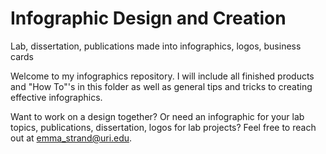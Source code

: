# Infographic Design and Creation
Lab, dissertation, publications made into infographics, logos, business cards

Welcome to my infographics repository. I will include all finished products and "How To"'s in this folder as well as general tips and tricks to creating effective infographics. 

Want to work on a design together? Or need an infographic for your lab topics, publications, dissertation, logos for lab projects? Feel free to reach out at emma_strand@uri.edu.
